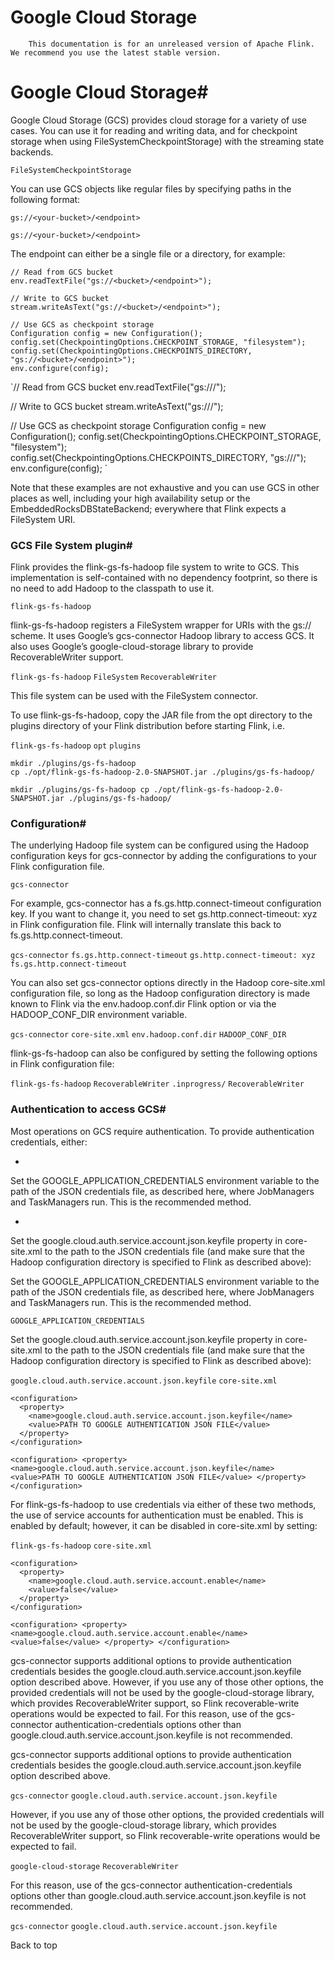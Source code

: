# Google Cloud Storage


> 
        This documentation is for an unreleased version of Apache Flink. We recommend you use the latest stable version.
    


# Google Cloud Storage#


Google Cloud Storage (GCS) provides cloud storage for a variety of use cases. You can use it for reading and writing data, and for checkpoint storage when using FileSystemCheckpointStorage) with the streaming state backends.

`FileSystemCheckpointStorage`

You can use GCS objects like regular files by specifying paths in the following format:


```
gs://<your-bucket>/<endpoint>

```

`gs://<your-bucket>/<endpoint>
`

The endpoint can either be a single file or a directory, for example:


```
// Read from GCS bucket
env.readTextFile("gs://<bucket>/<endpoint>");

// Write to GCS bucket
stream.writeAsText("gs://<bucket>/<endpoint>");

// Use GCS as checkpoint storage
Configuration config = new Configuration();
config.set(CheckpointingOptions.CHECKPOINT_STORAGE, "filesystem");
config.set(CheckpointingOptions.CHECKPOINTS_DIRECTORY, "gs://<bucket>/<endpoint>");
env.configure(config);

```

`// Read from GCS bucket
env.readTextFile("gs://<bucket>/<endpoint>");

// Write to GCS bucket
stream.writeAsText("gs://<bucket>/<endpoint>");

// Use GCS as checkpoint storage
Configuration config = new Configuration();
config.set(CheckpointingOptions.CHECKPOINT_STORAGE, "filesystem");
config.set(CheckpointingOptions.CHECKPOINTS_DIRECTORY, "gs://<bucket>/<endpoint>");
env.configure(config);
`

Note that these examples are not exhaustive and you can use GCS in other places as well, including your high availability setup or the EmbeddedRocksDBStateBackend; everywhere that Flink expects a FileSystem URI.


### GCS File System plugin#


Flink provides the flink-gs-fs-hadoop file system to write to GCS.
This implementation is self-contained with no dependency footprint, so there is no need to add Hadoop to the classpath to use it.

`flink-gs-fs-hadoop`

flink-gs-fs-hadoop registers a FileSystem wrapper for URIs with the gs:// scheme. It uses Google’s gcs-connector Hadoop library to access GCS. It also uses Google’s google-cloud-storage library to provide RecoverableWriter support.

`flink-gs-fs-hadoop`
`FileSystem`
`RecoverableWriter`

This file system can be used with the FileSystem connector.


To use flink-gs-fs-hadoop, copy the JAR file from the opt directory to the plugins directory of your Flink distribution before starting Flink, i.e.

`flink-gs-fs-hadoop`
`opt`
`plugins`

```
mkdir ./plugins/gs-fs-hadoop
cp ./opt/flink-gs-fs-hadoop-2.0-SNAPSHOT.jar ./plugins/gs-fs-hadoop/

```

`mkdir ./plugins/gs-fs-hadoop
cp ./opt/flink-gs-fs-hadoop-2.0-SNAPSHOT.jar ./plugins/gs-fs-hadoop/
`

### Configuration#


The underlying Hadoop file system can be configured using the Hadoop configuration keys for gcs-connector by adding the configurations to your Flink configuration file.

`gcs-connector`

For example, gcs-connector has a fs.gs.http.connect-timeout configuration key. If you want to change it, you need to set gs.http.connect-timeout: xyz in Flink configuration file. Flink will internally translate this back to fs.gs.http.connect-timeout.

`gcs-connector`
`fs.gs.http.connect-timeout`
`gs.http.connect-timeout: xyz`
`fs.gs.http.connect-timeout`

You can also set gcs-connector options directly in the Hadoop core-site.xml configuration file, so long as the Hadoop configuration directory is made known to Flink via the env.hadoop.conf.dir Flink option or via the HADOOP_CONF_DIR environment variable.

`gcs-connector`
`core-site.xml`
`env.hadoop.conf.dir`
`HADOOP_CONF_DIR`

flink-gs-fs-hadoop can also be configured by setting the following options in Flink configuration file:

`flink-gs-fs-hadoop`
`RecoverableWriter`
`.inprogress/`
`RecoverableWriter`

### Authentication to access GCS#


Most operations on GCS require authentication. To provide authentication credentials, either:

* 
Set the GOOGLE_APPLICATION_CREDENTIALS environment variable to the path of the JSON credentials file, as described here, where JobManagers and TaskManagers run. This is the recommended method.

* 
Set the google.cloud.auth.service.account.json.keyfile property in core-site.xml to the path to the JSON credentials file (and make sure that the Hadoop configuration directory is specified to Flink as described above):


Set the GOOGLE_APPLICATION_CREDENTIALS environment variable to the path of the JSON credentials file, as described here, where JobManagers and TaskManagers run. This is the recommended method.

`GOOGLE_APPLICATION_CREDENTIALS`

Set the google.cloud.auth.service.account.json.keyfile property in core-site.xml to the path to the JSON credentials file (and make sure that the Hadoop configuration directory is specified to Flink as described above):

`google.cloud.auth.service.account.json.keyfile`
`core-site.xml`

```
<configuration>
  <property>
    <name>google.cloud.auth.service.account.json.keyfile</name>
    <value>PATH TO GOOGLE AUTHENTICATION JSON FILE</value>
  </property>
</configuration>

```

`<configuration>
  <property>
    <name>google.cloud.auth.service.account.json.keyfile</name>
    <value>PATH TO GOOGLE AUTHENTICATION JSON FILE</value>
  </property>
</configuration>
`

For flink-gs-fs-hadoop to use credentials via either of these two methods, the use of service accounts for authentication must be enabled. This is enabled by default; however, it can be disabled in core-site.xml by setting:

`flink-gs-fs-hadoop`
`core-site.xml`

```
<configuration>
  <property>
    <name>google.cloud.auth.service.account.enable</name>
    <value>false</value>
  </property>
</configuration>

```

`<configuration>
  <property>
    <name>google.cloud.auth.service.account.enable</name>
    <value>false</value>
  </property>
</configuration>
`

> 
gcs-connector supports additional options to provide authentication credentials besides the google.cloud.auth.service.account.json.keyfile option described above.
However, if you use any of those other options, the provided credentials will not be used by the google-cloud-storage library, which provides RecoverableWriter support, so Flink recoverable-write operations would be expected to fail.
For this reason, use of the gcs-connector authentication-credentials options other than google.cloud.auth.service.account.json.keyfile is not recommended.



gcs-connector supports additional options to provide authentication credentials besides the google.cloud.auth.service.account.json.keyfile option described above.

`gcs-connector`
`google.cloud.auth.service.account.json.keyfile`

However, if you use any of those other options, the provided credentials will not be used by the google-cloud-storage library, which provides RecoverableWriter support, so Flink recoverable-write operations would be expected to fail.

`google-cloud-storage`
`RecoverableWriter`

For this reason, use of the gcs-connector authentication-credentials options other than google.cloud.auth.service.account.json.keyfile is not recommended.

`gcs-connector`
`google.cloud.auth.service.account.json.keyfile`

 Back to top
